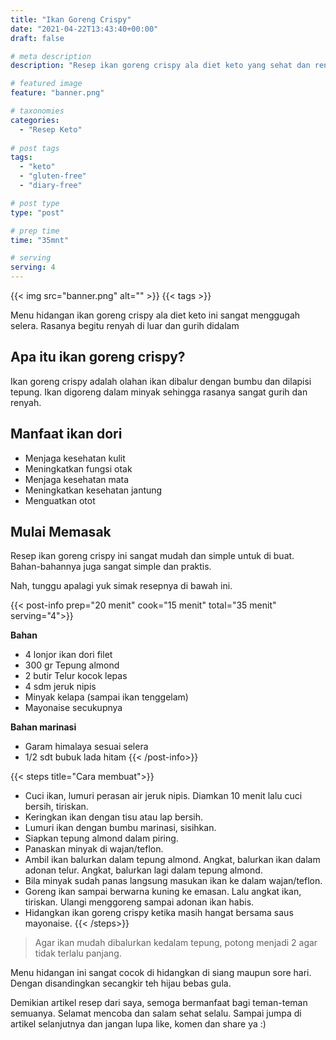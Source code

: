 ```yaml
---
title: "Ikan Goreng Crispy"
date: "2021-04-22T13:43:40+00:00"
draft: false

# meta description
description: "Resep ikan goreng crispy ala diet keto yang sehat dan rendah karbohidrat."

# featured image
feature: "banner.png"

# taxonomies
categories:
  - "Resep Keto"
  
# post tags
tags:
  - "keto"
  - "gluten-free"
  - "diary-free"

# post type
type: "post"

# prep time
time: "35mnt"

# serving
serving: 4
---
```



{{< img src="banner.png" alt="" >}}
{{< tags >}}

Menu hidangan ikan goreng crispy ala diet keto ini sangat menggugah selera. Rasanya begitu renyah di luar dan gurih didalam

## Apa itu ikan goreng crispy?

Ikan goreng crispy adalah olahan ikan dibalur dengan bumbu dan dilapisi tepung. Ikan digoreng dalam minyak sehingga rasanya sangat gurih dan renyah.

## Manfaat ikan dori

- Menjaga kesehatan kulit
- Meningkatkan fungsi otak
- Menjaga kesehatan mata
- Meningkatkan kesehatan jantung
- Menguatkan otot

## Mulai Memasak

Resep ikan goreng crispy ini sangat mudah dan simple untuk di buat. Bahan-bahannya juga sangat simple dan praktis.

Nah, tunggu apalagi yuk simak resepnya di bawah ini.

{{< post-info prep="20 menit" cook="15 menit" total="35 menit" serving="4">}}

__Bahan__

- 4 lonjor ikan dori filet
- 300 gr Tepung almond
- 2 butir Telur kocok lepas
- 4 sdm jeruk nipis
- Minyak kelapa (sampai ikan tenggelam)
- Mayonaise secukupnya

__Bahan marinasi__

- Garam himalaya sesuai selera
- 1/2 sdt bubuk lada hitam
{{< /post-info>}}

{{< steps title="Cara membuat">}}
- Cuci ikan, lumuri perasan air jeruk nipis. Diamkan 10 menit lalu cuci bersih, tiriskan.
- Keringkan ikan dengan tisu atau lap bersih. 
- Lumuri ikan dengan bumbu marinasi, sisihkan.
- Siapkan tepung almond dalam piring.
- Panaskan minyak di wajan/teflon.
- Ambil ikan balurkan dalam tepung almond. Angkat, balurkan ikan dalam adonan telur. Angkat, balurkan lagi dalam tepung almond.
- Bila minyak sudah panas langsung masukan ikan ke dalam wajan/teflon.
- Goreng ikan sampai berwarna kuning ke emasan. Lalu angkat ikan, tiriskan. Ulangi menggoreng sampai adonan ikan habis.
- Hidangkan ikan goreng crispy ketika masih hangat bersama saus mayonaise.
{{< /steps>}}

> Agar ikan mudah dibalurkan kedalam tepung, potong menjadi 2 agar tidak terlalu panjang.

Menu hidangan ini sangat cocok di hidangkan di siang maupun sore hari. Dengan disandingkan secangkir teh hijau bebas gula.

Demikian artikel resep dari saya, semoga bermanfaat bagi teman-teman semuanya. Selamat mencoba dan salam sehat selalu. Sampai jumpa di artikel selanjutnya dan jangan lupa like, komen dan share ya :)